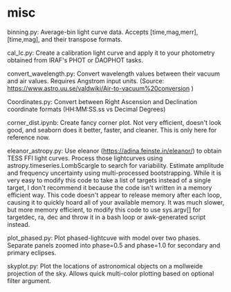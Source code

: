 # misc

binning.py: Average-bin light curve data. Accepts [time,mag,merr], [time,mag], and their transpose formats.

cal_lc.py: Create a calibration light curve and apply it to your photometry obtained from IRAF's PHOT or DAOPHOT tasks.

convert_wavelength.py: Convert wavelength values between their vacuum and air values. Requires Angstrom input units.
                       (Source: https://www.astro.uu.se/valdwiki/Air-to-vacuum%20conversion )

Coordinates.py: Convert between Right Ascension and Declination coordinate formats (HH:MM:SS.ss vs Decimal Degrees)

corner_dist.ipynb: Create fancy corner plot. Not very efficient, doesn't look good, and seaborn does it better, faster, and cleaner. This is only here for reference now.

eleanor_astropy.py: Use eleanor (https://adina.feinste.in/eleanor/) to obtain TESS FFI light curves. Process those lightcurves using astropy.timeseries.LombScargle to search for variability. Estimate amplitude and frequency uncertainty using multi-processed bootstrapping. While it is very easy to modify this code to take a list of targets instead of a single target, I don't recommend it because the code isn't written in a memory efficient way. This code doesn't appear to release memory after each loop, causing it to quickly hoard all of your available memory. It was much slower, but more memory efficient, to modify this code to use sys.argv[] for targetdec, ra, dec and throw it in a bash loop or awk-generated script instead.

plot_phased.py: Plot phased-lightcuve with model over two phases. Separate panels zoomed into phase=0.5 and phase=1.0 for secondary and primary eclipses.

skyplot.py: Plot the locations of astronomical objects on a mollweide projection of the sky. Allows quick multi-color plotting based on optional filter argument.
